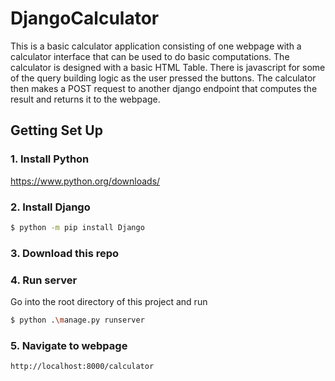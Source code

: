 # DjangoCalculator
This is a basic calculator application consisting of one webpage with a calculator interface that can be used to do basic computations.
The calculator is designed with a basic HTML Table. There is javascript for some of the query building logic as the user pressed the buttons. The calculator then makes a POST request to another django endpoint that computes the result and returns it to the webpage.

## Getting Set Up
### 1. Install Python

https://www.python.org/downloads/

### 2. Install Django
```bash
$ python -m pip install Django
```
### 3. Download this repo

### 4. Run server

Go into the root directory of this project and run
```bash
$ python .\manage.py runserver
```
### 5. Navigate to webpage

```http://localhost:8000/calculator```
